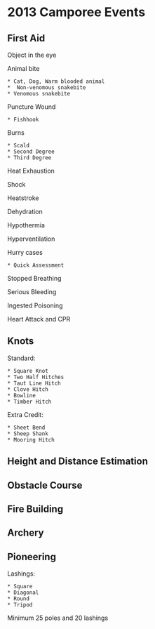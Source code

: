 # 2013 Camporee Events

## First Aid
	
Object in the eye
	
Animal bite

	* Cat, Dog, Warm blooded animal
	*  Non-venomous snakebite
	* Venomous snakebite

Puncture Wound

	* Fishhook
Burns

	* Scald
	* Second Degree
	* Third Degree

Heat Exhaustion

Shock

Heatstroke

Dehydration

Hypothermia

Hyperventilation

Hurry cases

	* Quick Assessment

Stopped Breathing

Serious Bleeding

Ingested Poisoning

Heart Attack and CPR

## Knots

Standard:

	* Square Knot
	* Two Half Hitches
	* Taut Line Hitch
	* Clove Hitch
	* Bowline
	* Timber Hitch

Extra Credit:

	* Sheet Bend
	* Sheep Shank
	* Mooring Hitch

## Height and Distance Estimation

## Obstacle Course

## Fire Building

## Archery

## Pioneering

Lashings:

	* Square
	* Diagonal
	* Round
	* Tripod

Minimum 25 poles and 20 lashings

